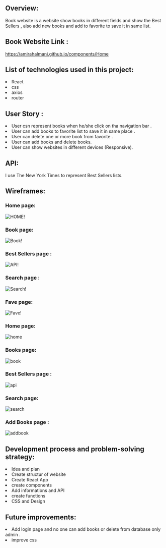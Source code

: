 
## Overview:

Book website is a website show books in different fields and show the Best Sellers , also add new books and add to favorite to save it in same list.

## Book Website Link :
https://amirahalmani.github.io/components/Home


## List of technologies used in this project:

<li>React
<li>css
<li>axios
<li>router

## User Story :

<li>User csn represent books when he/she click on tha navigation bar .
<li>User can add books to favorite list to save it in same place .
<li>User can delete one or more book from favorite .
<li>User can add books and delete books.
<li>User can show websites in different devices (Responsive).

## API:

I use The New York Times to represent Best Sellers lists.

## Wireframes:

### Home page:

![HOME!](img/HOME1.png)

### Book page:

![Book!](img/BOOK.png)

### Best Sellers page :

![API!](img/API1.png)

### Search page :

![Search!](img/SEARCH1.png)

### Fave page:

![Fave!](img/FAVE.png)

### Home page:

![home](img/home.png)

### Books page:

![book](img/books.png)

### Best Sellers page :

![api](img/api.png)

### Search page:

![search](img/search.png)

### Add Books page :

![addbook](img/addbook.png)

## Development process and problem-solving strategy:

<li>Idea and plan
<li>Create structur of website
<li>Create React App
<li>create components
<li>Add informations and API
<li>create functions
<li> CSS and Design 

## Future improvements:

<li>Add login page and no one can add books or delete from database only admin .
<li>improve css
